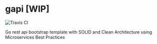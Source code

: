 # gapi [WIP]

![Travis CI](https://travis-ci.org/alamin-mahamud/gapi.svg?branch=master)

Go rest api bootstrap template with SOLID and Clean Architecture using Microservices Best Practices
